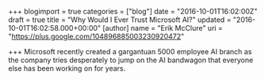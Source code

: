 +++
blogimport = true
categories = ["blog"]
date = "2016-10-01T16:02:00Z"
draft = true
title = "Why Would I Ever Trust Microsoft AI?"
updated = "2016-10-01T16:02:58.000+00:00"
[author]
name = "Erik McClure"
uri = "https://plus.google.com/104896885003230920472"

+++
Microsoft recently created a gargantuan 5000 employee AI branch as the company tries desperately to jump on the AI bandwagon that everyone else has been working on for years.
